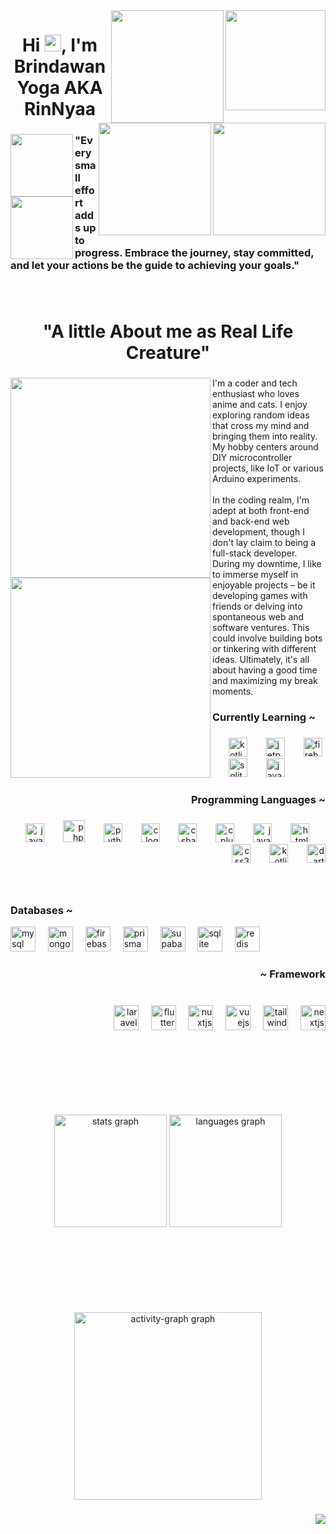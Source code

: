 <img align="right" height="160" src="https://cdn.discordapp.com/attachments/1025234293976481803/1194617531181318144/1fcc6d62d16cfddf9401f754f25e9f36.gif"  />
<img align="right" height="180" src="[&nbsp;](https://th.bing.com/th/id/OIP.TRsMqYRsFkRplaXu_Zz-jAHaFj?rs=1&pid=ImgDetMain)"/>
<img align="right" height="180" src="[&nbsp;](https://th.bing.com/th/id/OIP.TRsMqYRsFkRplaXu_Zz-jAHaFj?rs=1&pid=ImgDetMain)"/>
<img align="right" height="180" src="[&nbsp;](https://th.bing.com/th/id/OIP.TRsMqYRsFkRplaXu_Zz-jAHaFj?rs=1&pid=ImgDetMain)"/>


<div>
<h1 align="center">Hi <img src="https://github.githubassets.com/images/mona-loading-default.gif" width="27" height="27" />, I'm Brindawan Yoga AKA RinNyaa</h1>

</div>

###

<!-- Isi Quotes -->
<img align="left" height="100" src="[#](https://th.bing.com/th/id/OIP.TRsMqYRsFkRplaXu_Zz-jAHaFj?rs=1&pid=ImgDetMain)"/>
<img align="left" height="100" src="[#](https://th.bing.com/th/id/OIP.TRsMqYRsFkRplaXu_Zz-jAHaFj?rs=1&pid=ImgDetMain)"/>
<h3 align="left">"Every small effort adds up to progress. Embrace the journey, stay committed, and let your actions be the guide to achieving your goals."</h3>

### 

<br clear="both">

<h1 align="center">"A little About me as Real Life Creature"</h1>

###

<div align="left">
<img align="left" height="320" margin="2" src="https://i.pinimg.com/originals/9c/ba/51/9cba513c9d6ca51456e16f578c888b2b.gif"/>
<img align="left" height="320" margin="2" src="[#](https://th.bing.com/th/id/OIP.TRsMqYRsFkRplaXu_Zz-jAHaFj?rs=1&pid=ImgDetMain)"/>
</div>

###

<p align="left">I'm a coder and tech enthusiast who loves anime and cats.  I enjoy exploring random ideas that cross my mind and bringing them into reality. My hobby centers around DIY microcontroller projects, like IoT or various Arduino experiments.<br><br>In the coding realm, I'm adept at both front-end and back-end web development, though I don't lay claim to being a full-stack developer. During my downtime, I like to immerse myself in enjoyable projects – be it developing games with friends or delving into spontaneous web and software ventures. This could involve building bots or tinkering with different ideas. Ultimately, it's all about having a good time and maximizing my break moments.</p>

###

<h3 align="left">Currently Learning ~</h3>

###

<div align="left">
  <img width="22" />
  <img src="https://cdn.jsdelivr.net/gh/devicons/devicon/icons/kotlin/kotlin-original.svg" height="30" alt="kotlin logo"  />
  <img width="22" />
  <img src="https://cdn.jsdelivr.net/gh/devicons/devicon@latest/icons/jetpackcompose/jetpackcompose-original.svg" height="30" alt="jetpack compose"  />
  <img width="22" />
  <img src="https://cdn.jsdelivr.net/gh/devicons/devicon@latest/icons/firebase/firebase-original.svg" height="30" alt="firebase logo"  />
  <img width="22" />
  <img src="https://skillicons.dev/icons?i=sqlite" height="30" alt="sqlite logo"  />
  <img width="22" />
  <img src="https://cdn.jsdelivr.net/gh/devicons/devicon/icons/javascript/javascript-original.svg" height="30" alt="javascript logo"  />  
</div>


###

<h3 align="right">Programming Languages ~</h3>

###

<div align="right">
  <img src="https://cdn.jsdelivr.net/gh/devicons/devicon/icons/java/java-original.svg" height="30" alt="java logo"  />
  <img width="22" />
  <img src="https://cdn.simpleicons.org/php/777BB4" height="35" alt="php logo"  />
  <img width="22" />
  <img src="https://cdn.jsdelivr.net/gh/devicons/devicon/icons/python/python-original.svg" height="30" alt="python logo"  />
  <img width="22" />
  <img src="https://cdn.jsdelivr.net/gh/devicons/devicon/icons/c/c-original.svg" height="30" alt="c logo"  />
  <img width="22" />
  <img src="https://cdn.jsdelivr.net/gh/devicons/devicon/icons/csharp/csharp-original.svg" height="30" alt="csharp logo"  />
  <img width="22" />
  <img src="https://cdn.jsdelivr.net/gh/devicons/devicon/icons/cplusplus/cplusplus-original.svg" height="30" alt="cplusplus logo"  />
  <img width="22" />
  <img src="https://cdn.jsdelivr.net/gh/devicons/devicon/icons/javascript/javascript-original.svg" height="30" alt="javascript logo"  />
  <img width="22" />
  <img src="https://cdn.jsdelivr.net/gh/devicons/devicon/icons/html5/html5-original.svg" height="30" alt="html5 logo"  />
  <img width="22" />
  <img src="https://cdn.jsdelivr.net/gh/devicons/devicon/icons/css3/css3-original.svg" height="30" alt="css3 logo"  />
  <img width="22" />
  <img src="https://cdn.jsdelivr.net/gh/devicons/devicon/icons/kotlin/kotlin-original.svg" height="30" alt="kotlin logo"  />
  <img width="22" />
  <img src="https://cdn.jsdelivr.net/gh/devicons/devicon@latest/icons/dart/dart-original.svg" height="30" alt="dart"  />
</div>

###

<!--<h1 align="center">~ My Skills ~<br>o(〃＾▽＾〃)o</h1>-->

###

<br clear="both">

###

<h3 align="left">Databases ~</h3>

<div align="left">
  <img src="https://skillicons.dev/icons?i=mysql" height="40" alt="mysql logo"  />
  <img width="12" />
  <img src="https://skillicons.dev/icons?i=mongodb" height="40" alt="mongodb logo"  />
  <img width="12" />
  <img src="https://skillicons.dev/icons?i=firebase" height="40" alt="firebase logo"  />
  <img width="12" />
  <img src="https://skillicons.dev/icons?i=prisma" height="40" alt="prisma logo"  />
  <img width="12" />
  <img src="https://skillicons.dev/icons?i=supabase" height="40" alt="supabase logo"  />
  <img width="12" />
  <img src="https://skillicons.dev/icons?i=sqlite" height="40" alt="sqlite logo"  />
  <img width="12" />
  <img src="https://skillicons.dev/icons?i=redis" height="40" alt="redis logo"  />
</div>

###

<h3 align="right">~ Framework</h3>

###

<br clear="both">

<div align="right">
  <img src="https://skillicons.dev/icons?i=laravel" height="40" alt="laravel logo"  />
  <img width="12" />
  <img src="https://skillicons.dev/icons?i=flutter" height="40" alt="flutter logo"  />
  <img width="12" />
  <img src="https://skillicons.dev/icons?i=nuxtjs" height="40" alt="nuxtjs logo"  />
  <img width="12" />
  <img src="https://skillicons.dev/icons?i=vue" height="40" alt="vuejs logo"  />
  <img width="12" />
  <img src="https://skillicons.dev/icons?i=tailwind" height="40" alt="tailwindcss logo"  />
  <img width="12" />
  <img src="https://skillicons.dev/icons?i=nextjs" height="40" alt="nextjs logo"  />
</div>

###

<h1 align="center">&nbsp;</h1>
<h3 align="center">&nbsp;</h3>
<div align="center">
  
<img src="https://github-readme-stats.vercel.app/api?username=R1N-NY44&hide_title=false&hide_rank=false&show_icons=true&include_all_commits=true&count_private=true&disable_animations=false&theme=apprentice&locale=en&hide_border=true&order=1" height="180" alt="stats graph"/>

<img src="https://github-readme-stats.vercel.app/api/top-langs?username=R1N-NY44&locale=en&hide_title=false&layout=compact&card_width=320&langs_count=5&theme=apprentice&hide_border=true&order=2" height="180" alt="languages graph"  />

</div>


<h1 align="center">&nbsp;</h1>
<h3 align="center">&nbsp;</h3>



<div align="center">
  
  <!--<img src="https://github-profile-trophy.vercel.app?username=R1N-NY44&theme=apprentice&column=-1&row=1&margin-w=8&margin-h=8&no-bg=false&no-frame=true&order=4" height="150" alt="trophy graph"  />-->
  <img src="https://github-readme-activity-graph.vercel.app/graph?username=R1N-NY44&radius=16&theme=high-contrast&area=true&order=5&hide_border=true" height="300" alt="activity-graph graph"  />
  
</div>


<!--<div align="center">
  
</div>-->

###

<!--<br clear="both">

<img src="https://raw.githubusercontent.com/R1N-NY44/R1N-NY44/output/snake.svg" alt="Snake animation" />

###

<p align="left">Hello World!!</p>

###

<img align="left" height="130" src="https://th.bing.com/th/id/R.c888ec0f20ad324bf182d51dbe767611?rik=%2faVLWn6%2fqAg9dA&pid=ImgRaw&r=0"  />

###

<img align="right" height="330" src="https://i.pinimg.com/originals/9c/ba/51/9cba513c9d6ca51456e16f578c888b2b.gif"  />

###

<br clear="both"> -->

<div align="right">
  <img src="https://profile-counter.glitch.me/R1N-NY44/count.svg?"  />
</div>

###

